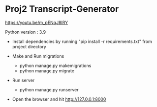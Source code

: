 # Proj2 Transcript-Generator

https://youtu.be/m_pENqJ8lRY

Python version : 3.9

- Install dependencies by running "pip install -r requirements.txt" from project directory
- Make and Run migrations
  - python manage.py makemigrations
  - python manage.py migrate
 
 - Run server
   - python manage.py runserver
 
 - Open the browser and hit http://127.0.0.1:8000
 

 
 
  


